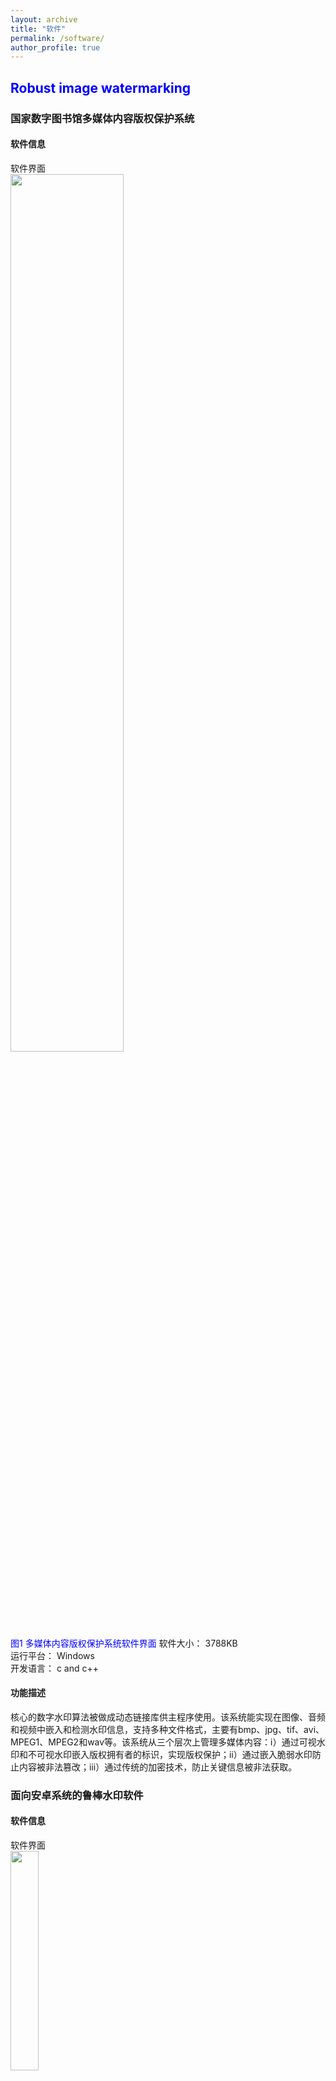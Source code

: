 ```yaml
---
layout: archive
title: "软件"
permalink: /software/
author_profile: true
---
```

<!--## [<font color='blue'>Robust image watermarking</font>](https://github.com/academicpages/academicpages.github.io "Image watermarking")--> 
<!--## [<font color='blue'>Robust video watermarking</font>](https://github.com/academicpages/academicpages.github.io "Video watermarking") -->  
<!--## [<font color='blue'>Fast patch matching</font>](https://github.com/academicpages/academicpages.github.io "Patch matching") -->  
<!--## [<font color='blue'>Compressed sensing</font>](https://github.com/academicpages/academicpages.github.io "compressed sensing") -->  
<!--## [<font color='blue'>Inpainting forensics</font>](https://xszhugh.github.io/_pages/inpainting-forensics.md "Forensics")  --> 
<!--## [<font color='blue'>DNA data processing</font>](https://github.com/academicpages/academicpages.github.io "DNA")  -->
## <font color='blue'>Robust image watermarking</font>
### 国家数字图书馆多媒体内容版权保护系统
#### 软件信息
软件界面  
<img src="https://xszhugh.github.io/images/national-digital-library.png" width="60%"  />   
<font color='blue'>图1 多媒体内容版权保护系统软件界面   </font>
软件大小： 3788KB  
运行平台： Windows  
开发语言： c and c++  
#### 功能描述
核心的数字水印算法被做成动态链接库供主程序使用。该系统能实现在图像、音频和视频中嵌入和检测水印信息，支持多种文件格式，主要有bmp、jpg、tif、avi、MPEG1、MPEG2和wav等。该系统从三个层次上管理多媒体内容：ⅰ）通过可视水印和不可视水印嵌入版权拥有者的标识，实现版权保护；ⅱ）通过嵌入脆弱水印防止内容被非法篡改；ⅲ）通过传统的加密技术，防止关键信息被非法获取。 

### 面向安卓系统的鲁棒水印软件  
#### 软件信息  
软件界面  
<img src="https://xszhugh.github.io/images/mobile-watermarking.png" width="30%"  />   
<font color='blue'>图2 安卓系统鲁棒水印软件界面   </font>
软件大小： 87KB  
运行平台： Win CE  
开发语言： c and c++  
####  功能描述
嵌入水印时，在操作界面内输入目标图像的完整路径、水印信息和密钥，由水印嵌入模块将水印信息嵌入到目标图像中。检测水印时，在操作界面内输入目标图像的完整路径和水印密钥，通过水印检测模块提取水印信息并显示出来。
本系统可直接运行在终端设备上，保护数字图像的版权，并可扩展用于保密通信、数字指纹、拷贝控制以及广播监视等。

###  基于数字水印的国家图书馆文物、文艺图片版权保护系统  
#### 软件信息  
软件界面   
<img src="https://xszhugh.github.io/images/cultural-watermarking.png" width="60%"  />   
<font color='blue'>图3 文物图像水印软件界面   </font>
运行平台： Windows  
开发语言： c and c++  
#### 功能描述
主要解决大尺度文物图像（见图4）的水印嵌入和检测问题，其操作界面如图3所示，数字水印核心算法被做成动态链接库供主程序调用。该算法具有三个典型特征：ⅰ）在信号的变换域中嵌入水印，但整个水印嵌入过程只需对载体信号进行一次逆变换，大大降低了水印复杂度；ⅱ）在图像空间域中自适应的调整水印嵌入强度，特别适合有残损或形状不规则文物的图像，例如，出土的古人服饰、壁画，以及古代碑文图片；ⅲ）利用基于图像矩的图像快速归一化技术，提升水印对几何攻击的鲁棒性。该方案已成功应用于“国家图书馆文物、文艺图片版权保护系统”。  
<img src="https://xszhugh.github.io/images/cultural-images.png" width="80%"  />   
<font color='blue'>图4 原始的和加水印后的文物图像示例  </font>

### 面向全国电视剧备案管理系统的多位鲁棒视频水印技术
#### 软件信息  
软件界面  
<img src="https://xszhugh.github.io/images/video-watermarking.png" width="60%"  />   
<font color='blue'>图5 鲁棒视频水印软件界面   </font>
运行平台： Windows  
开发语言： c and c++  
#### functions
用于“全国电视剧备案管理系统”，实现对电视剧版权或来源的检测。该方案结合了Trellis code、三维小波变换、基于affine modular transformation的置乱算法，以及基于随机归一化相关系数的量化调制等技术，其主要特点是在严格的理论分析和Monte Carlo仿真实验的基础上设定水印嵌入率和鲁棒性的相关参数，水印检测是盲检测，而且无须输入水印嵌入强度信息，可以实现在视频信号中隐藏多位水印信息，并满足人眼不可感知性，对视频编码、转码、Gamma校正、噪声、滤波等操作具有良好的鲁棒性。  
<img src="https://xszhugh.github.io/images/video-watermarking-process.png" width="80%"  />   
<font color='blue'>图5 多位视频水印嵌入过程  </font>
